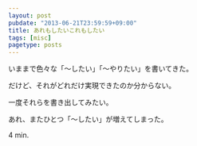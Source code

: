 ```yaml
---
layout: post
pubdate: "2013-06-21T23:59:59+09:00"
title: あれもしたいこれもしたい
tags: [misc]
pagetype: posts
---
```

いままで色々な「〜したい」「〜やりたい」を書いてきた。

だけど、それがどれだけ実現できたのか分からない。

一度それらを書き出してみたい。

あれ、またひとつ「〜したい」が増えてしまった。

4 min.
